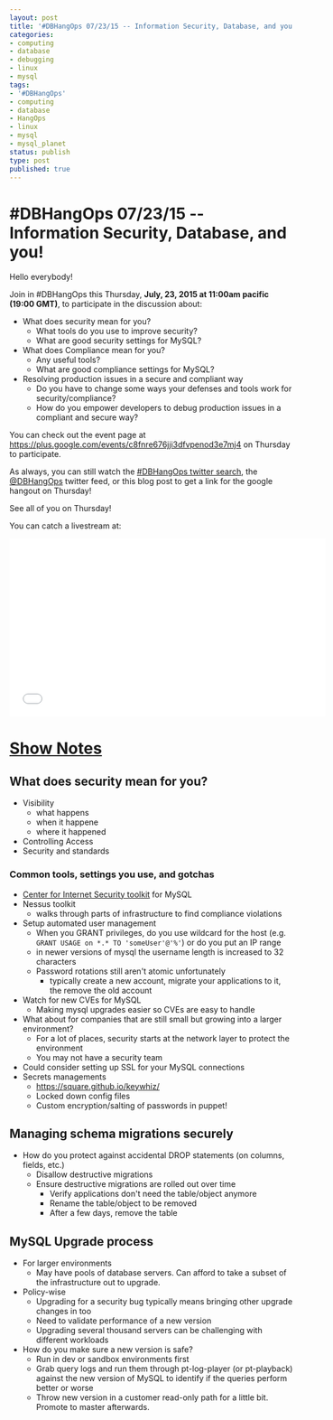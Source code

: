 ```yaml
---
layout: post
title: '#DBHangOps 07/23/15 -- Information Security, Database, and you!'
categories:
- computing
- database
- debugging
- linux
- mysql
tags:
- '#DBHangOps'
- computing
- database
- HangOps
- linux
- mysql
- mysql_planet
status: publish
type: post
published: true
---
```

\#DBHangOps 07/23/15 -- Information Security, Database, and you!
=========================================================

Hello everybody!

Join in \#DBHangOps this Thursday, **July, 23, 2015 at 11:00am pacific (19:00 GMT)**, to participate in the discussion about:

* What does security mean for you?
  * What tools do you use to improve security?
  * What are good security settings for MySQL?
* What does Compliance mean for you?
  * Any useful tools?
  * What are good compliance settings for MySQL?
* Resolving production issues in a secure and compliant way
  * Do you have to change some ways your defenses and tools work for security/compliance?
  * How do you empower developers to debug production issues in a compliant and secure way?

You can check out the event page at https://plus.google.com/events/c8fnre676jji3dfvpenod3e7mj4 on Thursday to participate.

As always, you can still watch the [\#DBHangOps twitter search](https://twitter.com/search/realtime?q=%23DBHangOps), the [@DBHangOps](https://twitter.com/dbhangops) twitter feed, or this blog post to get a link for the google hangout on Thursday!

See all of you on Thursday!

You can catch a livestream at:

<iframe width="560" height="315" src="//www.youtube.com/embed/lh_QNKjCoSI" frameborder="0" allowfullscreen></iframe>


<a href='#show-notes' id='show-notes'>Show Notes</a>
==========

## What does security mean for you?
* Visibility
  * what happens
  * when it happene
  * where it happened
* Controlling Access
* Security and standards

### Common tools, settings you use, and gotchas
* [Center for Internet Security toolkit](http://benchmarks.cisecurity.org/downloads/show-single/?file=mysql56.100) for MySQL
* Nessus toolkit
  * walks through parts of infrastructure to find compliance violations
* Setup automated user management
  * When you GRANT privileges, do you use wildcard for the host (e.g. `GRANT USAGE on *.* TO 'someUser'@'%'`) or do you put an IP range
  * in newer versions of mysql the username length is increased to 32 characters
  * Password rotations still aren't atomic unfortunately
    * typically create a new account, migrate your applications to it, the remove the old account
* Watch for new CVEs for MySQL
  * Making mysql upgrades easier so CVEs are easy to handle
* What about for companies that are still small but growing into a larger environment?
  * For a lot of places, security starts at the network layer to protect the environment
  * You may not have a security team
* Could consider setting up SSL for your MySQL connections
* Secrets managements
  * https://square.github.io/keywhiz/
  * Locked down config files
  * Custom encryption/salting of passwords in puppet!

## Managing schema migrations securely
* How do you protect against accidental DROP statements (on columns, fields, etc.)
  * Disallow destructive migrations
  * Ensure destructive migrations are rolled out over time
    * Verify applications don't need the table/object anymore
    * Rename the table/object to be removed
    * After a few days, remove the table

## MySQL Upgrade process
* For larger environments
  * May have pools of database servers. Can afford to take a subset of the infrastructure out to upgrade.
* Policy-wise
  * Upgrading for a security bug typically means bringing other upgrade changes in too
  * Need to validate performance of a new version
  * Upgrading several thousand servers can be challenging with different workloads
* How do you make sure a new version is safe?
  * Run in dev or sandbox environments first
  * Grab query logs and run them through pt-log-player (or pt-playback) against the new version of MySQL to identify if the queries perform better or worse
  * Throw new version in a customer read-only path for a little bit. Promote to master afterwards.

